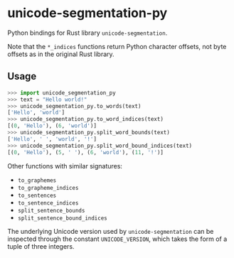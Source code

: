 # unicode-segmentation-py

Python bindings for Rust library `unicode-segmentation`.

Note that the `*_indices` functions return Python character offsets,
not byte offsets as in the original Rust library.

## Usage

```py
>>> import unicode_segmentation_py
>>> text = "Hello world!"
>>> unicode_segmentation_py.to_words(text)
['Hello', 'world']
>>> unicode_segmentation_py.to_word_indices(text)
[(0, 'Hello'), (6, 'world')]
>>> unicode_segmentation_py.split_word_bounds(text)
['Hello', ' ', 'world', '!']
>>> unicode_segmentation_py.split_word_bound_indices(text)
[(0, 'Hello'), (5, ' '), (6, 'world'), (11, '!')]
```

Other functions with similar signatures:

- `to_graphemes`
- `to_grapheme_indices`
- `to_sentences`
- `to_sentence_indices`
- `split_sentence_bounds`
- `split_sentence_bound_indices`

The underlying Unicode version used by `unicode-segmentation`
can be inspected through the constant `UNICODE_VERSION`,
which takes the form of a tuple of three integers.
